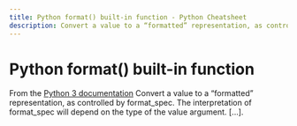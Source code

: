 ```yaml
---
title: Python format() built-in function - Python Cheatsheet
description: Convert a value to a “formatted” representation, as controlled by format_spec. The interpretation of format_spec will depend on the type of the value argument. [...].
---
```


<base-title :title="frontmatter.title" :description="frontmatter.description">

# Python format() built-in function

</base-title>

<base-disclaimer>
  <base-disclaimer-title>
    From the <a target="_blank" href="https://docs.python.org/3/library/functions.html#format">Python 3 documentation</a>
  </base-disclaimer-title>
  <base-disclaimer-content>
   Convert a value to a “formatted” representation, as controlled by format_spec. The interpretation of format_spec will depend on the type of the value argument. [...].
  </base-disclaimer-content>
</base-disclaimer>

<!-- remove this tag to start editing this page -->
<empty-section />
<!-- remove this tag to start editing this page -->
